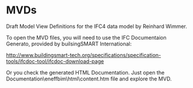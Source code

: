 # MVDs
Draft Model View Definitions for the IFC4 data model by Reinhard Wimmer.

To open the MVD files, you will need to use the IFC Documentaion Generato, provided by builsingSMART International:

http://www.buildingsmart-tech.org/specifications/specification-tools/ifcdoc-tool/ifcdoc-download-page

Or you check the generated HTML Documentation. Just open the Documentation\eneffbim\html\content.htm file and explore the MVD.

